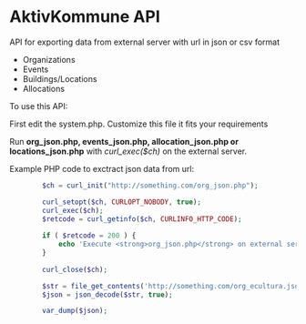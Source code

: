 # AktivKommune API
API for exporting data from external server with url in json or csv format

  - Organizations
  - Events
  - Buildings/Locations
  - Allocations

To use this API:

First edit the system.php. Customize this file it fits your requirements

Run **org_json.php, events_json.php, allocation_json.php or locations_json.php** with *curl_exec($ch)* on the external server.

Example PHP code to exctract json data from url:

```php
        $ch = curl_init("http://something.com/org_json.php");

        curl_setopt($ch, CURLOPT_NOBODY, true);
        curl_exec($ch);
        $retcode = curl_getinfo($ch, CURLINFO_HTTP_CODE);
      
        if ( $retcode = 200 ) {
            echo 'Execute <strong>org_json.php</strong> on external server ... <br>';
        }
        
        curl_close($ch);

        $str = file_get_contents('http://something.com/org_ecultura.json');
        $json = json_decode($str, true);

        var_dump($json);
```